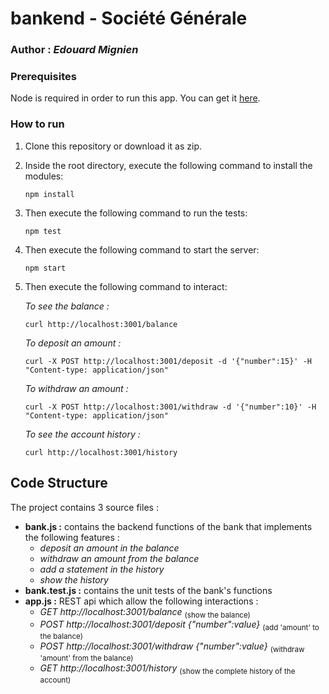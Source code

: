 # **bankend** - Société Générale

### Author : *Edouard Mignien*

### **Prerequisites**

Node is required in order to run this app.
You can get it [here](https://nodejs.org/en/download/).

### **How to run**

1. Clone this repository or download it as zip.
   
2. Inside the root directory, execute the following command to install the modules:

    ```
    npm install
    ```

3. Then execute the following command to run the tests:

    ```
    npm test
    ```

4. Then execute the following command to start the server:

    ```
    npm start
    ```

5. Then execute the following command to interact:

    *To see the balance :*
    ```
    curl http://localhost:3001/balance
    ```

    *To deposit an amount :*
    ```
    curl -X POST http://localhost:3001/deposit -d '{"number":15}' -H "Content-type: application/json"
    ```

    *To withdraw an amount :*
    ```
    curl -X POST http://localhost:3001/withdraw -d '{"number":10}' -H "Content-type: application/json"
    ```

    *To see the account history :*
    ```
    curl http://localhost:3001/history
    ```

## **Code Structure**

The project contains 3 source files :

- **bank.js :** contains the backend functions of the bank that implements the following features :
  - *deposit an amount in the balance*
  - *withdraw an amount from the balance*
  - *add a statement in the history*
  - *show the history*
- **bank.test.js :** contains the unit tests of the bank's functions
- **app.js :** REST api which allow the following interactions :
  - *GET http://localhost:3001/balance* <sub>(show the balance)</sub>
  - *POST http://localhost:3001/deposit  {"number":value}* <sub>(add 'amount' to the balance)</sub>
  - *POST http://localhost:3001/withdraw  {"number":value}* <sub>(withdraw 'amount' from the balance)</sub>
  - *GET http://localhost:3001/history* <sub>(show the complete history of the account)</sub>
